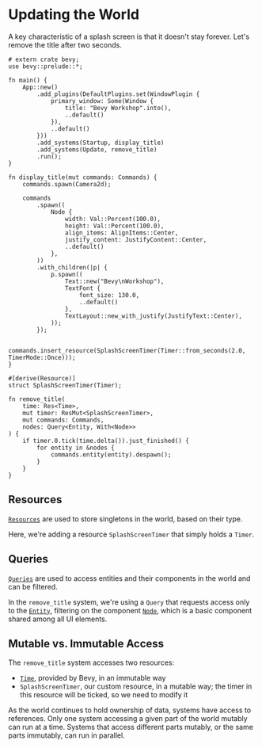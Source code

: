 # Updating the World

A key characteristic of a splash screen is that it doesn't stay forever. Let's remove the title after two seconds.

```rust,no_run
# extern crate bevy;
use bevy::prelude::*;

fn main() {
    App::new()
        .add_plugins(DefaultPlugins.set(WindowPlugin {
            primary_window: Some(Window {
                title: "Bevy Workshop".into(),
                ..default()
            }),
            ..default()
        }))
        .add_systems(Startup, display_title)
        .add_systems(Update, remove_title)
        .run();
}

fn display_title(mut commands: Commands) {
    commands.spawn(Camera2d);

    commands
        .spawn((
            Node {
                width: Val::Percent(100.0),
                height: Val::Percent(100.0),
                align_items: AlignItems::Center,
                justify_content: JustifyContent::Center,
                ..default()
            },
        ))
        .with_children(|p| {
            p.spawn((
                Text::new("Bevy\nWorkshop"),
                TextFont {
                    font_size: 130.0,
                    ..default()
                },
                TextLayout::new_with_justify(JustifyText::Center),
            ));
        });

    commands.insert_resource(SplashScreenTimer(Timer::from_seconds(2.0, TimerMode::Once)));
}

#[derive(Resource)]
struct SplashScreenTimer(Timer);

fn remove_title(
    time: Res<Time>,
    mut timer: ResMut<SplashScreenTimer>,
    mut commands: Commands,
    nodes: Query<Entity, With<Node>>
) {
    if timer.0.tick(time.delta()).just_finished() {
        for entity in &nodes {
            commands.entity(entity).despawn();
        }
    }
}
```

## Resources

[`Resources`](https://docs.rs/bevy/0.15.0-rc.3/bevy/ecs/prelude/trait.Resource.html) are used to store singletons in the world, based on their type.

Here, we're adding a resource `SplashScreenTimer` that simply holds a `Timer`.

## Queries

[`Queries`](https://docs.rs/bevy/0.15.0-rc.3/bevy/ecs/prelude/struct.Query.html) are used to access entities and their components in the world and can be filtered.

In the `remove_title` system, we're using a `Query` that requests access only to the [`Entity`](https://docs.rs/bevy/0.15.0-rc.3/bevy/ecs/entity/struct.Entity.html), filtering on the component [`Node`](https://docs.rs/bevy/0.15.0-rc.3/bevy/prelude/struct.Node.html), which is a basic component shared among all UI elements.

## Mutable vs. Immutable Access

The `remove_title` system accesses two resources:
* [`Time`](https://docs.rs/bevy/0.15.0-rc.3/bevy/prelude/struct.Time.html), provided by Bevy, in an immutable way
* `SplashScreenTimer`, our custom resource, in a mutable way; the timer in this resource will be ticked, so we need to modify it

As the world continues to hold ownership of data, systems have access to references. Only one system accessing a given part of the world mutably can run at a time. Systems that access different parts mutably, or the same parts immutably, can run in parallel.
